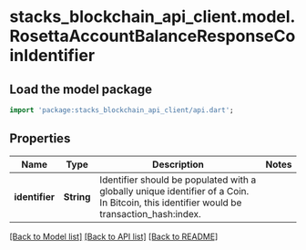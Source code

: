 # stacks_blockchain_api_client.model.RosettaAccountBalanceResponseCoinIdentifier

## Load the model package
```dart
import 'package:stacks_blockchain_api_client/api.dart';
```

## Properties
Name | Type | Description | Notes
------------ | ------------- | ------------- | -------------
**identifier** | **String** | Identifier should be populated with a globally unique identifier of a Coin. In Bitcoin, this identifier would be transaction_hash:index. | 

[[Back to Model list]](../README.md#documentation-for-models) [[Back to API list]](../README.md#documentation-for-api-endpoints) [[Back to README]](../README.md)


